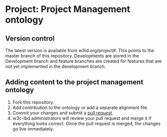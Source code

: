 # Project: Project Management ontology

## Version control
The latest version is available from w3id.org/project#. This points to the master branch of this repository.
Developments are stored in the Development branch and feature branches are created for features that are not yet implemented in the development branch.

## Adding content to the project management ontology
1. Fork this repository. 
2. Add contribution to the ontology or add a separate alignment file.
3. Commit your changes and submit a [pull request](https://github.com/perma-id/w3id.org/pulls).
4. w3c-lbd administrators will review your pull request and merge it if everything looks correct. Once the pull request is merged, the changes go live immediately.

